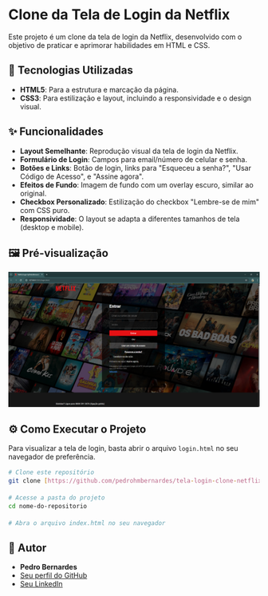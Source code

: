 # Clone da Tela de Login da Netflix

Este projeto é um clone da tela de login da Netflix, desenvolvido com o objetivo de praticar e aprimorar habilidades em HTML e CSS.

## 🚀 Tecnologias Utilizadas

- **HTML5**: Para a estrutura e marcação da página.
- **CSS3**: Para estilização e layout, incluindo a responsividade e o design visual.

## ✨ Funcionalidades

- **Layout Semelhante**: Reprodução visual da tela de login da Netflix.
- **Formulário de Login**: Campos para email/número de celular e senha.
- **Botões e Links**: Botão de login, links para "Esqueceu a senha?", "Usar Código de Acesso", e "Assine agora".
- **Efeitos de Fundo**: Imagem de fundo com um overlay escuro, similar ao original.
- **Checkbox Personalizado**: Estilização do checkbox "Lembre-se de mim" com CSS puro.
- **Responsividade**: O layout se adapta a diferentes tamanhos de tela (desktop e mobile).

## 🖼️ Pré-visualização

![Captura de Tela da Tela de Login](/assets/screenshot-netflixloginByPedro.png)

## ⚙️ Como Executar o Projeto

Para visualizar a tela de login, basta abrir o arquivo `login.html` no seu navegador de preferência.

```bash
# Clone este repositório
git clone [https://github.com/pedrohmbernardes/tela-login-clone-netflix](https://github.com/pedrohmbernardes/tela-login-clone-netflix)

# Acesse a pasta do projeto
cd nome-do-repositorio

# Abra o arquivo index.html no seu navegador
```
## 👤 Autor

- **Pedro Bernardes**
- [Seu perfil do GitHub](https://github.com/pedrohmbernardes)
- [Seu LinkedIn](https://www.linkedin.com/in/pedrohmbernardes/)